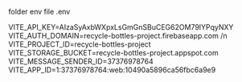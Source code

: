 


folder env
file .env
  <p> VITE_API_KEY=AIzaSyAxbWXpxLsGmGnSBuCEG62OM79IYPqyNXY 
  VITE_AUTH_DOMAIN=recycle-bottles-project.firebaseapp.com /n
  VITE_PROJECT_ID=recycle-bottles-project
  VITE_STORAGE_BUCKET=recycle-bottles-project.appspot.com
  VITE_MESSAGE_SENDER_ID=37376978764
  VITE_APP_ID=1:37376978764:web:10490a5896ca56fbc6a9e9 </p>
